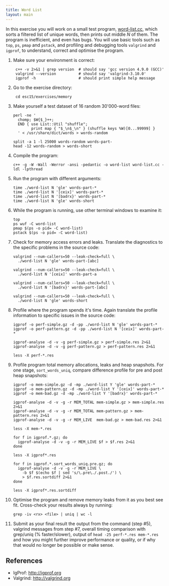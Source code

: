 ```yaml
---
title: Word List
layout: main
---
```


In this exercise you will work on a small test program,
[word-list.cc]({{site.exercises_repo}}/hands-on/memory/word-list.cc),
which sorts a filtered list of unique words, then prints out middle *N* of
them. The program is inefficient, and even has bugs. You will use basic tools
such as `top`, `ps`, `pmap` and `pstack`, and profiling and debugging tools
`valgrind` and `igprof`, to understand, correct and optimise the program.

1. Make sure your environment is correct: 

        c++ -v 2>&1 | grep version  # should say 'gcc version 4.9.0 (GCC)'
        valgrind --version          # should say 'valgrind-3.10.0'
        igprof -h                   # should print simple help message

2. Go to the exercise directory:

        cd esc15/exercises/memory

3. Make yourself a test dataset of 16 random 30'000-word files:

       perl -ne '
         chomp; $W{$_}++;
         END { use List::Util "shuffle";
               print map { "$_\n$_\n" } (shuffle keys %W)[0...99999] }
         ' < /usr/share/dict/words > words-random

       split -a 1 -l 25000 words-random words-part-
       head -12 words-random > words-short

4. Compile the program:

       c++ -g -W -Wall -Werror -ansi -pedantic -o word-list word-list.cc -ldl -lpthread

5. Run the program with different arguments:

       time ./word-list N 'gle' words-part-*
       time ./word-list N '[ceix]' words-part-*
       time ./word-list N '[badrx}' words-part-*
       time ./word-list N 'gle' words-short

6. While the program is running, use other terminal windows to examine it:

       top
       ps wuf -C word-list
       pmap $(ps -o pid= -C word-list)
       pstack $(ps -o pid= -C word-list)

7. Check for memory access errors and leaks. Translate the diagnostics to the
   specific problems in the source code:

       valgrind --num-callers=50 --leak-check=full \
         ./word-list N 'gle' words-part-[abc]

       valgrind --num-callers=50 --leak-check=full \
         ./word-list N '[ceix]' words-part-a

       valgrind --num-callers=50 --leak-check=full \
         ./word-list N '[badrx}' words-part-[abc]

       valgrind --num-callers=50 --leak-check=full \
         ./word-list N 'gle' words-short

8. Profile where the program spends it's time. Again translate the profile
   information to specific issues in the source code:

       igprof -o perf-simple.gz -d -pp ./word-list N 'gle' words-part-*
       igprof -o perf-pattern.gz -d -pp ./word-list N '[ceix]' words-part-*

       igprof-analyse -d -v -g perf-simple.gz > perf-simple.res 2>&1
       igprof-analyse -d -v -g perf-pattern.gz > perf-pattern.res 2>&1

       less -X perf-*.res

9. Profile program total memory allocations, leaks and heap snapshots.  For
   one stage, `sort_words_uniq`, compare difference profile for pre and post
   heap snapshots:

       igprof -o mem-simple.gz -d -mp ./word-list Y 'gle' words-part-*
       igprof -o mem-pattern.gz -d -mp ./word-list Y '[ceix]' words-part-*
       igprof -o mem-bad.gz -d -mp ./word-list Y '[badrx}' words-part-*

       igprof-analyse -d -v -g -r MEM_TOTAL mem-simple.gz > mem-simple.res 2>&1
       igprof-analyse -d -v -g -r MEM_TOTAL mem-pattern.gz > mem-pattern.res 2>&1
       igprof-analyse -d -v -g -r MEM_LIVE  mem-bad.gz > mem-bad.res 2>&1

       less -X mem-*.res

       for f in igprof.*.gz; do
         igprof-analyse -d -v -g -r MEM_LIVE $f > $f.res 2>&1
       done

       less -X igprof*.res

       for f in igprof.*.sort_words_uniq.pre.gz; do
         igprof-analyse -d -v -g -r MEM_LIVE \
           -b $f $(echo $f | sed 's/\.pre\./.post./') \
           > $f.res.sortdiff 2>&1
       done

       less -X igprof*.res.sortdiff

10. Optimise the program and remove memory leaks from it as you best see
    fit. Cross-check your results always by running:

        grep -iv <rx> <file> | uniq | wc -l

11. Submit as your final result the output from the command (step #5),
    valgrind messages from step #7, overall timing comparison with grep/uniq
    (% faster/slower), output of `head -25 perf-*.res mem-*.res` and how you
    might further improve performance or quality, or if why that would no
    longer be possible or make sense.

References
----------

* IgProf: <http://igprof.org>
* Valgrind: <http://valgrind.org>
